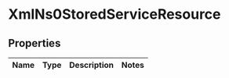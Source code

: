 
# XmlNs0StoredServiceResource

## Properties
Name | Type | Description | Notes
------------ | ------------- | ------------- | -------------



